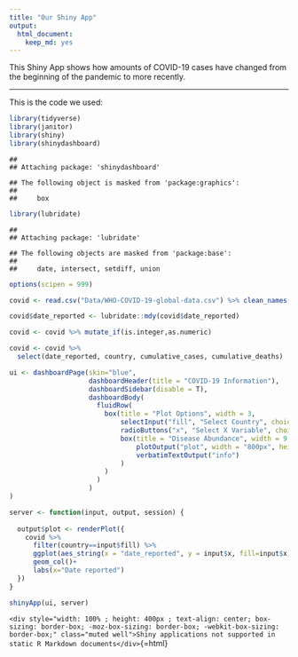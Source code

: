 ```yaml
---
title: "Our Shiny App"
output: 
  html_document: 
    keep_md: yes
---
```


This Shiny App shows how amounts of COVID-19 cases have changed from the beginning of the pandemic to more recently.

----



This is the code we used:

```r
library(tidyverse)
library(janitor)
library(shiny)
library(shinydashboard)
```

```
## 
## Attaching package: 'shinydashboard'
```

```
## The following object is masked from 'package:graphics':
## 
##     box
```

```r
library(lubridate)
```

```
## 
## Attaching package: 'lubridate'
```

```
## The following objects are masked from 'package:base':
## 
##     date, intersect, setdiff, union
```

```r
options(scipen = 999)

covid <- read.csv("Data/WHO-COVID-19-global-data.csv") %>% clean_names()

covid$date_reported <- lubridate::mdy(covid$date_reported)

covid <- covid %>% mutate_if(is.integer,as.numeric)

covid <- covid %>% 
  select(date_reported, country, cumulative_cases, cumulative_deaths)

ui <- dashboardPage(skin="blue",
                    dashboardHeader(title = "COVID-19 Information"),
                    dashboardSidebar(disable = T),
                    dashboardBody(
                      fluidRow(
                        box(title = "Plot Options", width = 3,
                            selectInput("fill", "Select Country", choices =unique(covid$country)),
                            radioButtons("x", "Select X Variable", choices = c("cumulative_cases", "cumulative_deaths"), selected = "cumulative_cases"),
                            box(title = "Disease Abundance", width = 9,
                                plotOutput("plot", width = "800px", height = "500px", click="plot_click"),
                                verbatimTextOutput("info")
                            ) 
                        ) 
                      )
                    ) 
)

server <- function(input, output, session) { 
  
  output$plot <- renderPlot({
    covid %>% 
      filter(country==input$fill) %>% 
      ggplot(aes_string(x = "date_reported", y = input$x, fill=input$x)) + 
      geom_col()+
      labs(x="Date reported")
  })
}

shinyApp(ui, server)
```

`<div style="width: 100% ; height: 400px ; text-align: center; box-sizing: border-box; -moz-box-sizing: border-box; -webkit-box-sizing: border-box;" class="muted well">Shiny applications not supported in static R Markdown documents</div>`{=html}

